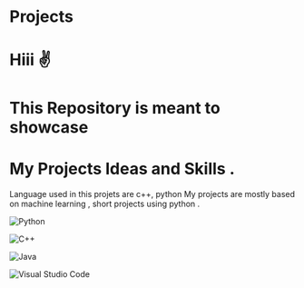 # Projects 
# Hiii ✌ 
# This Repository is meant to showcase
# My Projects Ideas and Skills .
Language used in this projets are c++, python 
My projects are mostly based on machine learning , short projects using python .


![Python](https://img.shields.io/badge/python-%2314354C.svg?style=for-the-badge&logo=python&logoColor=white)

![C++](https://img.shields.io/badge/c++-%2300599C.svg?style=for-the-badge&logo=c%2B%2B&logoColor=white)

![Java](https://img.shields.io/badge/scala-%23DC322F.svg?style=for-the-badge&logo=scala&logoColor=white)

![Visual Studio Code](https://img.shields.io/badge/VisualStudioCode-0078d7.svg?style=for-the-badge&logo=visual-studio-code&logoColor=white)

